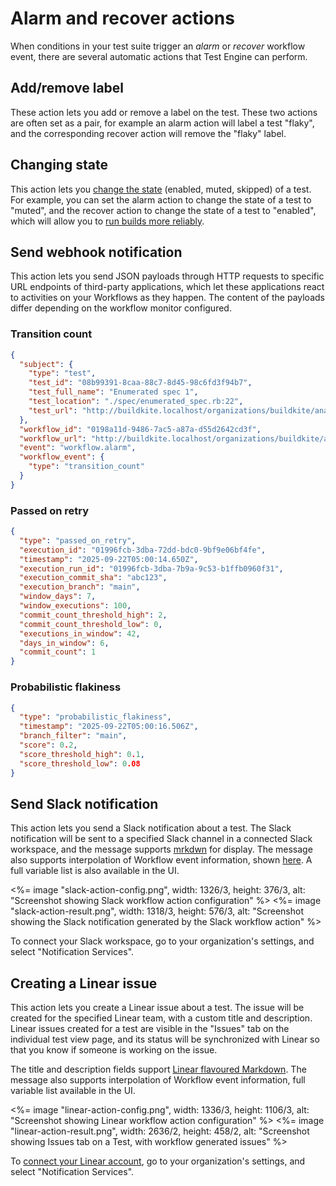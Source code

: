 # Alarm and recover actions

When conditions in your test suite trigger an _alarm_ or _recover_ workflow event, there are several automatic actions that Test Engine can perform.

## Add/remove label

These action lets you add or remove a label on the test. These two actions are often set as a pair, for example an alarm action will label a test "flaky", and the corresponding recover action will remove the "flaky" label.

## Changing state

This action lets you [change the state](/docs/test-engine/test-suites/test-state-and-quarantine#lifecycle-states) (enabled, muted, skipped) of a test. For example, you can set the alarm action to change the state of a test to "muted", and the recover action to change the state of a test to "enabled", which will allow you to [run builds more reliably](/docs/test-engine/speed-up-builds-with-bktec#increase-build-reliability-with-test-states).

## Send webhook notification

This action lets you send JSON payloads through HTTP requests to specific URL endpoints of third-party applications, which let these applications react to activities on your Workflows as they happen. The content of the payloads differ depending on the workflow monitor configured.

### Transition count
```json
{
  "subject": {
    "type": "test",
    "test_id": "08b99391-8caa-88c7-8d45-98c6fd3f94b7",
    "test_full_name": "Enumerated spec 1",
    "test_location": "./spec/enumerated_spec.rb:22",
    "test_url": "http://buildkite.localhost/organizations/buildkite/analytics/suites/te-sample/tests/08b99391-8caa-88c7-8d45-98c6fd3f94b7"
  },
  "workflow_id": "0198a11d-9486-7ac5-a87a-d55d2642cd3f",
  "workflow_url": "http://buildkite.localhost/organizations/buildkite/analytics/suites/te-sample/workflows/0198a11d-9486-7ac5-a87a-d55d2642cd3f",
  "event": "workflow.alarm",
  "workflow_event": {
    "type": "transition_count"
  }
}
```

### Passed on retry
```json
{
  "type": "passed_on_retry",
  "execution_id": "01996fcb-3dba-72dd-bdc0-9bf9e06bf4fe",
  "timestamp": "2025-09-22T05:00:14.650Z",
  "execution_run_id": "01996fcb-3dba-7b9a-9c53-b1ffb0960f31",
  "execution_commit_sha": "abc123",
  "execution_branch": "main",
  "window_days": 7,
  "window_executions": 100,
  "commit_count_threshold_high": 2,
  "commit_count_threshold_low": 0,
  "executions_in_window": 42,
  "days_in_window": 6,
  "commit_count": 1
}
```

### Probabilistic flakiness
```json
{
  "type": "probabilistic_flakiness",
  "timestamp": "2025-09-22T05:00:16.506Z",
  "branch_filter": "main",
  "score": 0.2,
  "score_threshold_high": 0.1,
  "score_threshold_low": 0.08
}
```

## Send Slack notification

This action lets you send a Slack notification about a test. The Slack notification will be sent to a specified Slack channel in a connected Slack workspace, and the message supports [mrkdwn](https://docs.slack.dev/messaging/formatting-message-text/#basic-formatting) for display. The message also supports interpolation of Workflow event information, shown [here](#send-webhook-notification). A full variable list is also available in the UI.

<%= image "slack-action-config.png", width: 1326/3, height: 376/3, alt: "Screenshot showing Slack workflow action configuration" %>
<%= image "slack-action-result.png", width: 1318/3, height: 576/3, alt: "Screenshot showing the Slack notification generated by the Slack workflow action" %>

To connect your Slack workspace, go to your organization's settings, and select "Notification Services".

## Creating a Linear issue

This action lets you create a Linear issue about a test. The issue will be created for the specified Linear team, with a custom title and description. Linear issues created for a test are visible in the "Issues" tab on the individual test view page, and its status will be synchronized with Linear so that you know if someone is working on the issue.

The title and description fields support [Linear flavoured Markdown](https://linear.app/docs/editor#text-styling). The message also supports interpolation of Workflow event information, full variable list available in the UI.

<%= image "linear-action-config.png", width: 1336/3, height: 1106/3, alt: "Screenshot showing Linear workflow action configuration" %>
<%= image "linear-action-result.png", width: 2636/2, height: 458/2, alt: "Screenshot showing Issues tab on a Test, with workflow generated issues" %>

To [connect your Linear account](/docs/test-engine/integrations/linear), go to your organization's settings, and select "Notification Services".
